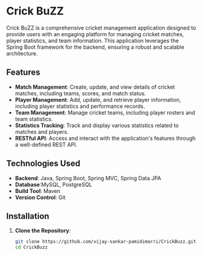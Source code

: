 # Crick BuZZ

Crick BuZZ is a comprehensive cricket management application designed to provide users with an engaging platform for managing cricket matches, player statistics, and team information. This application leverages the Spring Boot framework for the backend, ensuring a robust and scalable architecture.

## Features

- **Match Management**: Create, update, and view details of cricket matches, including teams, scores, and match status.
- **Player Management**: Add, update, and retrieve player information, including player statistics and performance records.
- **Team Management**: Manage cricket teams, including player rosters and team statistics.
- **Statistics Tracking**: Track and display various statistics related to matches and players.
- **RESTful API**: Access and interact with the application's features through a well-defined REST API.

## Technologies Used

- **Backend**: Java, Spring Boot, Spring MVC, Spring Data JPA
- **Database**:MySQL, PostgreSQL
- **Build Tool**: Maven
- **Version Control**: Git

## Installation

1. **Clone the Repository**:
   ```bash
   git clone https://github.com/vijay-sankar-pamidimarri/CrickBuzz.git
   cd CrickBuzz
